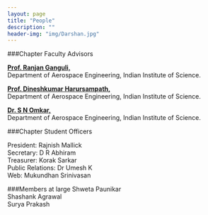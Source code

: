 ```yaml
---
layout: page
title: "People"
description: ""
header-img: "img/Darshan.jpg"
---
```


###Chapter Faculty Advisors

<a href="http://www.aero.iisc.ernet.in/users/ranjan" target="_blank"><b>Prof. Ranjan Ganguli,</b></a> <br/>Department of Aerospace Engineering, Indian Institute of Science.

<a href="http://www.aero.iisc.ernet.in/~dinesh/web/includes/pages/group/indivpages/dinesh/dinesh.php" target="_blank"><b>Prof. Dineshkumar Harursampath,</b></a> <br/>Department of Aerospace Engineering, Indian Institute of Science.

<a href="https://sites.google.com/site/compintellab/"><b>Dr. S N Omkar, </b></a><br/> Department of Aerospace Engineering, Indian Institute of Science.

###Chapter Student Officers

President: Rajnish Mallick <br/>
Secretary: D R Abhiram <br/>
Treasurer: Korak Sarkar <br/>
Public Relations: Dr Umesh K <br/>
Web: Mukundhan Srinivasan <br/>

###Members at large
Shweta Paunikar <br/>
Shashank Agrawal <br/>
Surya Prakash

